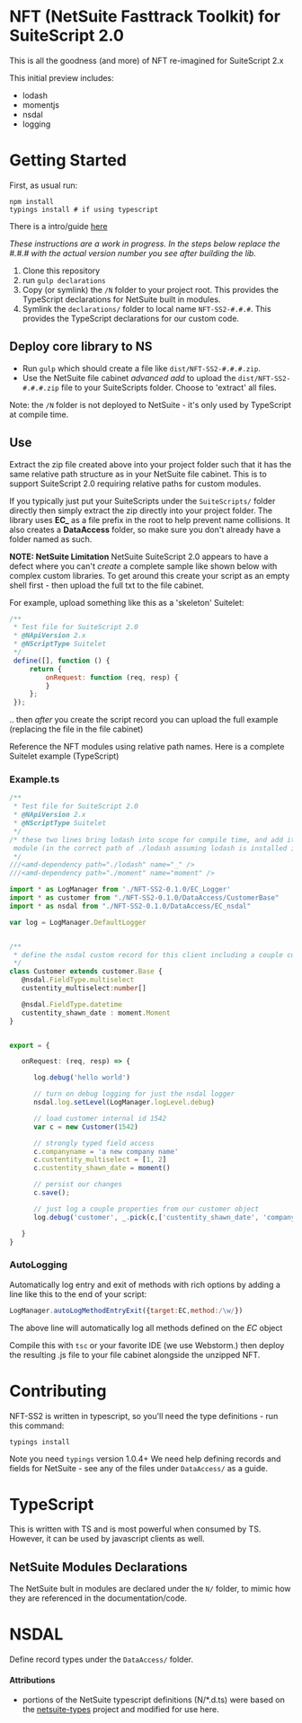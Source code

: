 NFT (NetSuite Fasttrack Toolkit) for SuiteScript 2.0
===============================================
This is all the goodness (and more) of NFT re-imagined for SuiteScript 2.x

This initial preview includes:

* lodash
* momentjs
* nsdal
* logging

# Getting Started
First, as usual run:

    npm install
    typings install # if using typescript


There is a intro/guide [here](https://docs.google.com/document/d/1n0dpVByRMy3T6O1hf7S5z0383xVSNYCzQMgZ3U0arl0)

_These instructions are a work in progress. In the steps below replace the #.#.# with the actual version number you
see after building the lib._

1. Clone this repository
2. run `gulp declarations`
3. Copy (or symlink) the `/N` folder to your project root. This provides the TypeScript declarations
for NetSuite built in modules.
4. Symlink the `declarations/` folder to local name `NFT-SS2-#.#.#`. This provides the TypeScript declarations for
our custom code.



## Deploy core library to NS
* Run `gulp` which should create a file like  `dist/NFT-SS2-#.#.#.zip`.
* Use the NetSuite file cabinet _advanced add_ to upload the `dist/NFT-SS2-#.#.#.zip` file to your SuiteScripts folder.
Choose to 'extract' all files.

Note: the `/N` folder is not deployed to NetSuite - it's only used by TypeScript at compile time.


## Use
Extract the zip file created above into your project folder such that it has the same relative path
structure as in your NetSuite file cabinet. This is to support SuiteScript 2.0 requiring relative
paths for custom modules.

If you typically just put your SuiteScripts under the `SuiteScripts/` folder directly then simply extract
the zip directly into your project folder. The library uses **EC_** as a file prefix in the root to help prevent
name collisions. It also creates a **DataAccess** folder, so make sure you don't already have a
folder named as such.


__NOTE: NetSuite Limitation__
NetSuite SuiteScript 2.0 appears to have a defect where you can't _create_ a complete sample like
 shown below with complex custom libraries.  To get around this create your script as an empty shell
 first - then upload the full txt to the file cabinet.

 For example, upload something like this as a 'skeleton' Suitelet:

 ```javascript
 /**
  * Test file for SuiteScript 2.0
  * @NApiVersion 2.x
  * @NScriptType Suitelet
  */
  define([], function () {
      return {
          onRequest: function (req, resp) {
          }
      };
  });

````
.. then _after_ you create the script record you can upload the full example (replacing the file in the file
cabinet)


Reference the NFT modules using relative path names. Here is a complete Suitelet example (TypeScript)

### Example.ts

```typescript
/**
 * Test file for SuiteScript 2.0
 * @NApiVersion 2.x
 * @NScriptType Suitelet
 */
/* these two lines bring lodash into scope for compile time, and add it as a silent dependency of this
 module (in the correct path of ./lodash assuming lodash is installed in the same folder as this script)
 */
///<amd-dependency path="./lodash" name="_" />
///<amd-dependency path="./moment" name="moment" />

import * as LogManager from './NFT-SS2-0.1.0/EC_Logger'
import * as customer from "./NFT-SS2-0.1.0/DataAccess/CustomerBase"
import * as nsdal from "./NFT-SS2-0.1.0/DataAccess/EC_nsdal"

var log = LogManager.DefaultLogger


/**
 * define the nsdal custom record for this client including a couple custom fields
 */
class Customer extends customer.Base {
   @nsdal.FieldType.multiselect
   custentity_multiselect:number[]

   @nsdal.FieldType.datetime
   custentity_shawn_date : moment.Moment
}


export = {

   onRequest: (req, resp) => {

      log.debug('hello world')

      // turn on debug logging for just the nsdal logger
      nsdal.log.setLevel(LogManager.logLevel.debug)

      // load customer internal id 1542
      var c = new Customer(1542)

      // strongly typed field access
      c.companyname = 'a new company name'
      c.custentity_multiselect = [1, 2]
      c.custentity_shawn_date = moment()

      // persist our changes
      c.save();

      // just log a couple properties from our customer object
      log.debug('customer', _.pick(c,['custentity_shawn_date', 'companyname']))

   }
}

```
### AutoLogging
Automatically log entry and exit of methods with rich options by adding a line like this to the end of your script:

```javascript
LogManager.autoLogMethodEntryExit({target:EC,method:/\w/})
```
The above line will automatically log all methods defined on the _EC_ object




Compile this with `tsc` or your favorite IDE (we use Webstorm.) then deploy the resulting
.js file to your file cabinet alongside the unzipped NFT.

# Contributing
NFT-SS2 is written in typescript, so you'll need the type definitions - run this command:

    typings install

Note you need `typings` version 1.0.4+
We need help defining records and fields for NetSuite - see any of the files under `DataAccess/` as a
guide.


# TypeScript
This is written with TS and is most powerful when consumed by TS. However, it can be used by javascript
clients as well.

## NetSuite Modules Declarations
The NetSuite bult in modules are declared under the `N/` folder, to mimic how they
are referenced in the documentation/code.


# NSDAL
Define record types under the `DataAccess/` folder.




#### Attributions #####
* portions of the NetSuite typescript definitions (N/*.d.ts) were based on the
[netsuite-types](https://www.npmjs.com/package/@hitc/netsuite-types) project
and modified for use here.
